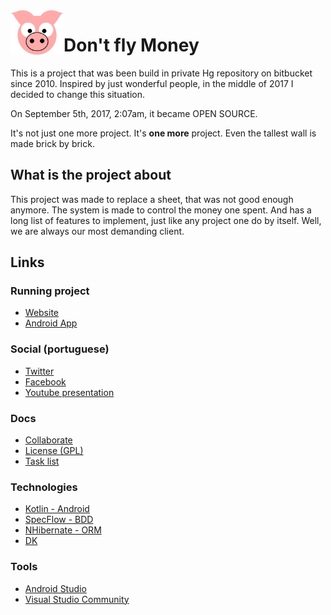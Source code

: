 <img src="site/DFM.MVC/Assets/Images/pig.svg" width="85" align="left"/>

# Don't fly Money

This is a project that was been build in private Hg repository on
bitbucket since 2010. Inspired by just wonderful people, in the middle
of 2017 I decided to change this situation.

On September 5th, 2017, 2:07am, it became OPEN SOURCE.

It's not just one more project. It's **one more** project. Even the
tallest wall is made brick by brick.

## What is the project about

This project was made to replace a sheet, that was not good enough
anymore. The system is made to control the money one spent. And has a
long list of features to implement, just like any project one do by
itself. Well, we are always our most demanding client.

## Links

### Running project

- [Website](https://dontflymoney.com/)
- [Android App](http://play.google.com/store/apps/details?id=com.dontflymoney.view)

### Social (portuguese)

- [Twitter](https://twitter.com/dfm_grunt)
- [Facebook](https://www.facebook.com/dontflymoney/)
- [Youtube presentation](https://www.youtube.com/watch?v=S_i1N5nMRa4)

### Docs

- [Collaborate](docs/COLLABORATE.md)
- [License (GPL)](LICENSE.md)
- [Task list](docs/TASKS.md)

### Technologies

- [Kotlin - Android](https://kotlinlang.org/)
- [SpecFlow - BDD](http://specflow.org/)
- [NHibernate - ORM](http://nhibernate.info/)
- [DK](https://github.com/darakeon/dk-lib)

### Tools

- [Android Studio](https://developer.android.com/studio/index.html)
- [Visual Studio Community](https://www.visualstudio.com/vs/)
